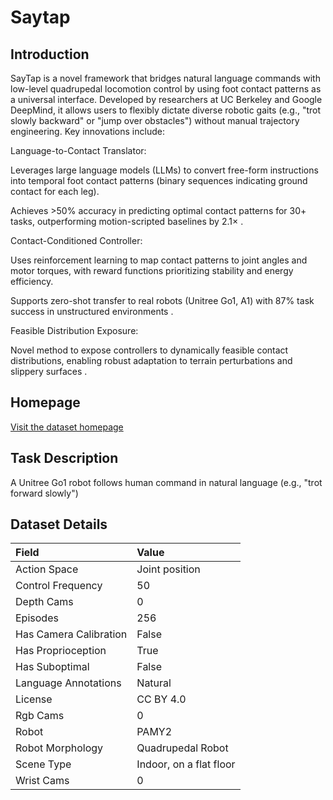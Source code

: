 # Saytap


## Introduction

SayTap is a novel framework that bridges natural language commands with low-level quadrupedal locomotion control by using foot contact patterns as a universal interface. Developed by researchers at UC Berkeley and Google DeepMind, it allows users to flexibly dictate diverse robotic gaits (e.g., "trot slowly backward" or "jump over obstacles") without manual trajectory engineering. Key innovations include:

Language-to-Contact Translator:

Leverages large language models (LLMs) to convert free-form instructions into temporal foot contact patterns (binary sequences indicating ground contact for each leg).

Achieves >50% accuracy in predicting optimal contact patterns for 30+ tasks, outperforming motion-scripted baselines by 2.1× .

Contact-Conditioned Controller:

Uses reinforcement learning to map contact patterns to joint angles and motor torques, with reward functions prioritizing stability and energy efficiency.

Supports zero-shot transfer to real robots (Unitree Go1, A1) with 87% task success in unstructured environments .

Feasible Distribution Exposure:

Novel method to expose controllers to dynamically feasible contact distributions, enabling robust adaptation to terrain perturbations and slippery surfaces .



## Homepage

[Visit the dataset homepage](https://saytap.github.io/)


## Task Description

A Unitree Go1 robot follows human command in natural language (e.g., "trot forward slowly")


## Dataset Details

| Field                            | Value                    |
|:---------------------------------|:-------------------------|
| Action Space                     | Joint position           |
| Control Frequency                     | 50           |
| Depth Cams                     | 0           |
| Episodes                     | 256           |
| Has Camera Calibration                     | False           |
| Has Proprioception                     | True           |
| Has Suboptimal                     | False           |
| Language Annotations                     | Natural           |
| License                     | CC BY 4.0           |
| Rgb Cams                     | 0           |
| Robot                     | PAMY2           |
| Robot Morphology                     | Quadrupedal Robot           |
| Scene Type                     | Indoor, on a flat floor           |
| Wrist Cams                     | 0           |


